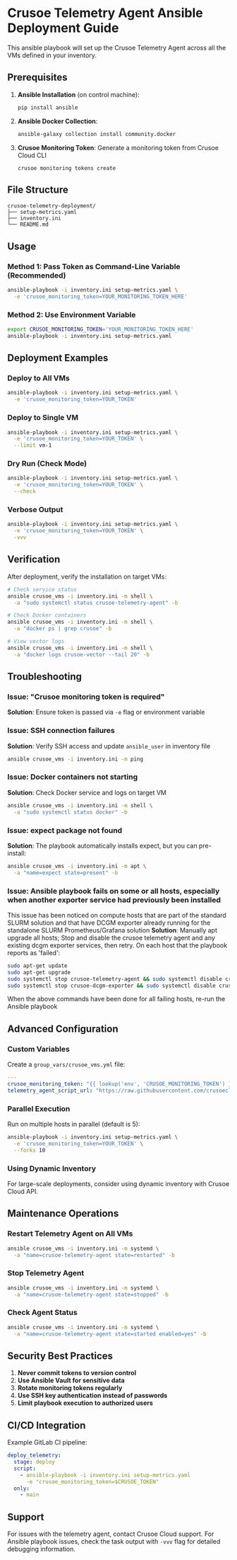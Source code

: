 # Crusoe Telemetry Agent Ansible Deployment Guide
This ansible playbook will set up the Crusoe Telemetry Agent across all the VMs defined in your inventory. 

## Prerequisites

1. **Ansible Installation** (on control machine):
   ```bash
   pip install ansible
   ```

2. **Ansible Docker Collection**:
   ```bash
   ansible-galaxy collection install community.docker
   ```


4. **Crusoe Monitoring Token**: Generate a monitoring token from Crusoe Cloud CLI

   ```
   crusoe monitoring tokens create 
   ```

## File Structure

```
crusoe-telemetry-deployment/
├── setup-metrics.yaml
├── inventory.ini
└── README.md
```

## Usage

### Method 1: Pass Token as Command-Line Variable (Recommended)

```bash
ansible-playbook -i inventory.ini setup-metrics.yaml \
  -e 'crusoe_monitoring_token=YOUR_MONITORING_TOKEN_HERE'
```

### Method 2: Use Environment Variable

```bash
export CRUSOE_MONITORING_TOKEN='YOUR_MONITORING_TOKEN_HERE'
ansible-playbook -i inventory.ini setup-metrics.yaml
```


## Deployment Examples

### Deploy to All VMs
```bash
ansible-playbook -i inventory.ini setup-metrics.yaml \
  -e 'crusoe_monitoring_token=YOUR_TOKEN'
```



### Deploy to Single VM
```bash
ansible-playbook -i inventory.ini setup-metrics.yaml \
  -e 'crusoe_monitoring_token=YOUR_TOKEN' \
  --limit vm-1
```

### Dry Run (Check Mode)
```bash
ansible-playbook -i inventory.ini setup-metrics.yaml \
  -e 'crusoe_monitoring_token=YOUR_TOKEN' \
  --check
```

### Verbose Output
```bash
ansible-playbook -i inventory.ini setup-metrics.yaml \
  -e 'crusoe_monitoring_token=YOUR_TOKEN' \
  -vvv
```

## Verification

After deployment, verify the installation on target VMs:

```bash
# Check service status
ansible crusoe_vms -i inventory.ini -m shell \
  -a "sudo systemctl status crusoe-telemetry-agent" -b

# Check Docker containers
ansible crusoe_vms -i inventory.ini -m shell \
  -a "docker ps | grep crusoe" -b

# View vector logs
ansible crusoe_vms -i inventory.ini -m shell \
  -a "docker logs crusoe-vector --tail 20" -b
```

## Troubleshooting

### Issue: "Crusoe monitoring token is required"
**Solution**: Ensure token is passed via `-e` flag or environment variable

### Issue: SSH connection failures
**Solution**: Verify SSH access and update `ansible_user` in inventory file
```bash
ansible crusoe_vms -i inventory.ini -m ping
```

### Issue: Docker containers not starting
**Solution**: Check Docker service and logs on target VM
```bash
ansible crusoe_vms -i inventory.ini -m shell \
  -a "sudo systemctl status docker" -b
```

### Issue: expect package not found
**Solution**: The playbook automatically installs expect, but you can pre-install:
```bash
ansible crusoe_vms -i inventory.ini -m apt \
  -a "name=expect state=present" -b
```

### Issue: Ansible playbook fails on some or all hosts, especially when another exporter service had previously been installed
This issue has been noticed on compute hosts that are part of the standard SLURM solution and that have DCGM exporter already running for the standalone SLURM Prometheus/Grafana solution
**Solution**: Manually apt upgrade all hosts; Stop and disable the crusoe telemetry agent and any existing dcgm exporter services, then retry. On each host that the playbook reports as 'failed':
```bash
sudo apt-get update
sudo apt-get upgrade
sudo systemctl stop crusoe-telemetry-agent && sudo systemctl disable crusoe-telemetry-agent
sudo systemctl stop crusoe-dcgm-exporter && sudo systemctl disable crusoe-dcgm-exporter
```
When the above commands have been done for all failing hosts, re-run the Ansible playbook

## Advanced Configuration

### Custom Variables

Create a `group_vars/crusoe_vms.yml` file:

```yaml
---
crusoe_monitoring_token: "{{ lookup('env', 'CRUSOE_MONITORING_TOKEN') }}"
telemetry_agent_script_url: "https://raw.githubusercontent.com/crusoecloud/crusoe-telemetry-agent/refs/heads/main/setup_crusoe_telemetry_agent.sh"
```

### Parallel Execution

Run on multiple hosts in parallel (default is 5):
```bash
ansible-playbook -i inventory.ini setup-metrics.yaml \
  -e 'crusoe_monitoring_token=YOUR_TOKEN' \
  --forks 10
```

### Using Dynamic Inventory

For large-scale deployments, consider using dynamic inventory with Crusoe Cloud API.

## Maintenance Operations

### Restart Telemetry Agent on All VMs
```bash
ansible crusoe_vms -i inventory.ini -m systemd \
  -a "name=crusoe-telemetry-agent state=restarted" -b
```

### Stop Telemetry Agent
```bash
ansible crusoe_vms -i inventory.ini -m systemd \
  -a "name=crusoe-telemetry-agent state=stopped" -b
```

### Check Agent Status
```bash
ansible crusoe_vms -i inventory.ini -m systemd \
  -a "name=crusoe-telemetry-agent state=started enabled=yes" -b
```

## Security Best Practices

1. **Never commit tokens to version control**
2. **Use Ansible Vault for sensitive data**
3. **Rotate monitoring tokens regularly**
4. **Use SSH key authentication instead of passwords**
5. **Limit playbook execution to authorized users**

## CI/CD Integration

Example GitLab CI pipeline:

```yaml
deploy_telemetry:
  stage: deploy
  script:
    - ansible-playbook -i inventory.ini setup-metrics.yaml 
      -e "crusoe_monitoring_token=$CRUSOE_TOKEN"
  only:
    - main
```

## Support

For issues with the telemetry agent, contact Crusoe Cloud support.
For Ansible playbook issues, check the task output with `-vvv` flag for detailed debugging information.
